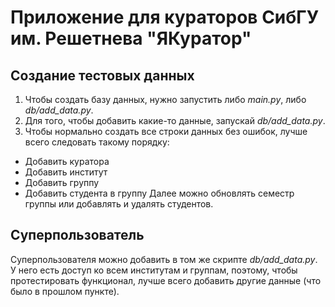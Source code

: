 # Приложение для кураторов СибГУ им. Решетнева "ЯКуратор"
## Создание тестовых данных
1. Чтобы создать базу данных, нужно запустить либо *main.py*, либо *db/add_data.py*.
2. Для того, чтобы добавить какие-то данные, запускай *db/add_data.py*.
3. Чтобы нормально создать все строки данных без ошибок, лучше всего следовать такому порядку:
- Добавить куратора
- Добавить институт
- Добавить группу
- Добавить студента в группу
Далее можно обновлять семестр группы или добавлять и удалять студентов.
## Суперпользователь
Суперпользователя можно добавить в том же скрипте *db/add_data.py*.
У него есть доступ ко всем институтам и группам, поэтому, чтобы протестировать функционал, лучше всего добавить другие данные (что было в прошлом пункте).